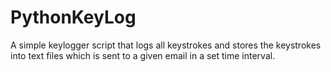 # PythonKeyLog
A simple keylogger script that logs all keystrokes and stores the keystrokes into text files which is sent to a given email
in a set time interval.
